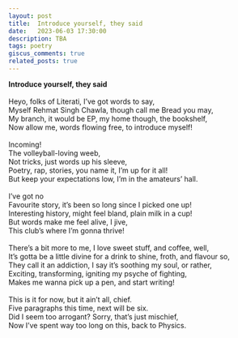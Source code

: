 ```yaml
---
layout: post
title:  Introduce yourself, they said
date:   2023-06-03 17:30:00
description: TBA
tags: poetry
giscus_comments: true
related_posts: true
---
```


<div class="poem">
<b>Introduce yourself, they said</b><br><br>Heyo, folks of Literati, I’ve got words to say,<br>Myself Rehmat Singh Chawla, though call me Bread you may,<br>My branch, it would be EP, my home though, the bookshelf,<br>Now allow me, words flowing free, to introduce myself!<br><br>Incoming!<br>The volleyball-loving weeb,<br>Not tricks, just words up his sleeve,<br>Poetry, rap, stories, you name it, I’m up for it all!<br>But keep your expectations low, I’m in the amateurs’ hall.<br><br>I’ve got no<br>Favourite story, it’s been so long since I picked one up!<br>Interesting history, might feel bland, plain milk in a cup!<br>But words make me feel alive, I jive,<br>This club’s where I’m gonna thrive!<br><br>There’s a bit more to me, I love sweet stuff, and coffee, well,<br>It’s gotta be a little divine for a drink to shine, froth, and flavour so,<br>They call it an addiction, I say it’s soothing my soul, or rather,<br>Exciting, transforming, igniting my psyche of fighting,<br>Makes me wanna pick up a pen, and start writing!<br><br>This is it for now, but it ain’t all, chief.<br>Five paragraphs this time, next will be six.<br>Did I seem too arrogant? Sorry, that’s just mischief,<br>Now I’ve spent way too long on this, back to Physics. </div>